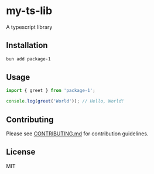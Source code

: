 # my-ts-lib

A typescript library

## Installation

```bash
bun add package-1
```

## Usage

```typescript
import { greet } from 'package-1';

console.log(greet('World')); // Hello, World!
```

## Contributing

Please see [CONTRIBUTING.md](./CONTRIBUTING.md) for contribution guidelines.

## License

MIT
